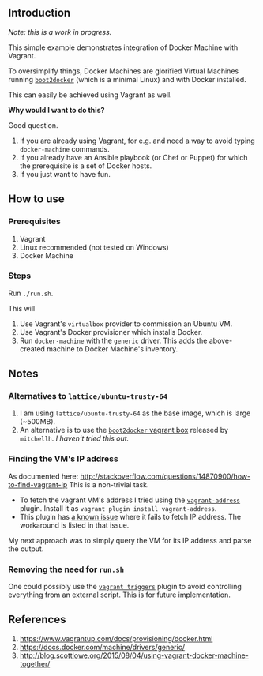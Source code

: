 ## Introduction

*Note: this is a work in progress.*

This simple example demonstrates integration of Docker Machine with Vagrant.

To oversimplify things, Docker Machines are glorified Virtual Machines running
[`boot2docker`](https://github.com/boot2docker/boot2docker) (which is a
minimal Linux) and with Docker installed.

This can easily be achieved using Vagrant as well.

**Why would I want to do this?**

Good question.

1. If you are already using Vagrant, for e.g. and need a way to avoid typing
   `docker-machine` commands.
1. If you already have an Ansible playbook (or Chef or Puppet) for which the
   prerequisite is a set of Docker hosts.
1. If you just want to have fun.

## How to use

### Prerequisites

1. Vagrant
1. Linux recommended (not tested on Windows)
1. Docker Machine

### Steps

Run `./run.sh`.

This will

1. Use Vagrant's `virtualbox` provider to commission an Ubuntu VM.
1. Use Vagrant's Docker provisioner which installs Docker.
1. Run `docker-machine` with the `generic` driver. This adds the above-created
   machine to Docker Machine's inventory.

## Notes

### Alternatives to `lattice/ubuntu-trusty-64`

1. I am using `lattice/ubuntu-trusty-64` as the base image, which is large
   (~500MB).
1. An alternative is to use the
   [`boot2docker` vagrant box](https://github.com/mitchellh/boot2docker-vagrant-box/releases)
   released by `mitchellh`. *I haven't tried this out.*

### Finding the VM's IP address

As documented here:
http://stackoverflow.com/questions/14870900/how-to-find-vagrant-ip
This is a non-trivial task.


* To fetch the vagrant VM's address I tried using the
  [`vagrant-address`](https://github.com/mkuzmin/vagrant-address)
  plugin. Install it as `vagrant plugin install vagrant-address`.
* This plugin has
  [a known issue](https://github.com/mkuzmin/vagrant-address/issues/5) where
  it fails to fetch IP address. The workaround is listed in that issue.

My next approach was to simply query the VM for its IP address and parse the output.

### Removing the need for `run.sh`

One could possibly use the
[`vagrant triggers`](https://github.com/emyl/vagrant-triggers) plugin to avoid
controlling everything from an external script. This is for future implementation.

## References

1. https://www.vagrantup.com/docs/provisioning/docker.html
1. https://docs.docker.com/machine/drivers/generic/
1. http://blog.scottlowe.org/2015/08/04/using-vagrant-docker-machine-together/

